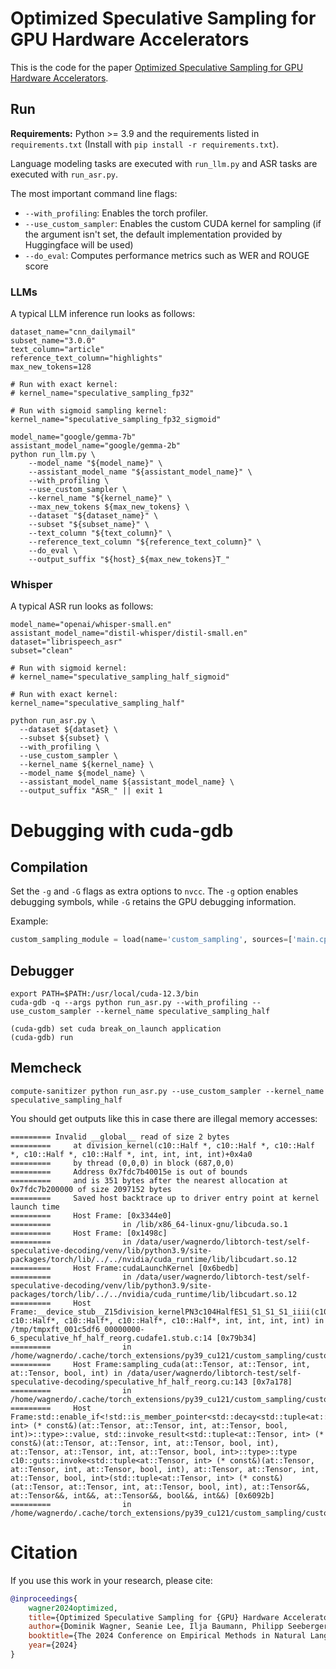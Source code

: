 # Optimized Speculative Sampling for GPU Hardware Accelerators

This is the code for the paper [Optimized Speculative Sampling for GPU Hardware Accelerators](https://arxiv.org/abs/2406.11016). 

## Run 

**Requirements:** Python >= 3.9 and the requirements listed in `requirements.txt` (Install with `pip install -r requirements.txt`). 

Language modeling tasks are executed with `run_llm.py` and ASR tasks are executed with `run_asr.py`. 

The most important command line flags:

- `--with_profiling`: Enables the torch profiler.  
- `--use_custom_sampler`: Enables the custom CUDA kernel for sampling (if the argument isn't set, the default implementation provided by Huggingface will be used)
- `--do_eval`: Computes performance metrics such as WER and ROUGE score

### LLMs 

A typical LLM inference run looks as follows:

```shell
dataset_name="cnn_dailymail"
subset_name="3.0.0"
text_column="article"
reference_text_column="highlights"
max_new_tokens=128

# Run with exact kernel:
# kernel_name="speculative_sampling_fp32"

# Run with sigmoid sampling kernel:
kernel_name="speculative_sampling_fp32_sigmoid"

model_name="google/gemma-7b"
assistant_model_name="google/gemma-2b"
python run_llm.py \
    --model_name "${model_name}" \
    --assistant_model_name "${assistant_model_name}" \
    --with_profiling \
    --use_custom_sampler \
    --kernel_name "${kernel_name}" \
    --max_new_tokens ${max_new_tokens} \
    --dataset "${dataset_name}" \
    --subset "${subset_name}" \
    --text_column "${text_column}" \
    --reference_text_column "${reference_text_column}" \
    --do_eval \
    --output_suffix "${host}_${max_new_tokens}T_"
```


### Whisper 

A typical ASR run looks as follows:

```shell
model_name="openai/whisper-small.en"
assistant_model_name="distil-whisper/distil-small.en"
dataset="librispeech_asr"
subset="clean"

# Run with sigmoid kernel:
# kernel_name="speculative_sampling_half_sigmoid"

# Run with exact kernel:
kernel_name="speculative_sampling_half"

python run_asr.py \
  --dataset ${dataset} \
  --subset ${subset} \
  --with_profiling \
  --use_custom_sampler \
  --kernel_name ${kernel_name} \
  --model_name ${model_name} \
  --assistant_model_name ${assistant_model_name} \
  --output_suffix "ASR_" || exit 1
```

# Debugging with cuda-gdb

## Compilation 

Set the `-g` and `-G` flags as extra options to `nvcc`.
The `-g` option enables debugging symbols, while `-G` retains the GPU debugging information.

Example: 

```python
custom_sampling_module = load(name='custom_sampling', sources=['main.cpp', f"{cli_args.kernel_name}.cu"], extra_cuda_cflags=['-O2', '-g', `-G`])
```

## Debugger 

```shell
export PATH=$PATH:/usr/local/cuda-12.3/bin
cuda-gdb -q --args python run_asr.py --with_profiling --use_custom_sampler --kernel_name speculative_sampling_half

(cuda-gdb) set cuda break_on_launch application
(cuda-gdb) run
```

## Memcheck

```shell
compute-sanitizer python run_asr.py --use_custom_sampler --kernel_name speculative_sampling_half
```

You should get outputs like this in case there are illegal memory accesses:
```shell
========= Invalid __global__ read of size 2 bytes
=========     at division_kernel(c10::Half *, c10::Half *, c10::Half *, c10::Half *, c10::Half *, int, int, int, int)+0x4a0
=========     by thread (0,0,0) in block (687,0,0)
=========     Address 0x7fdc7b40015e is out of bounds
=========     and is 351 bytes after the nearest allocation at 0x7fdc7b200000 of size 2097152 bytes
=========     Saved host backtrace up to driver entry point at kernel launch time
=========     Host Frame: [0x3344e0]
=========                in /lib/x86_64-linux-gnu/libcuda.so.1
=========     Host Frame: [0x1498c]
=========                in /data/user/wagnerdo/libtorch-test/self-speculative-decoding/venv/lib/python3.9/site-packages/torch/lib/../../nvidia/cuda_runtime/lib/libcudart.so.12
=========     Host Frame:cudaLaunchKernel [0x6bedb]
=========                in /data/user/wagnerdo/libtorch-test/self-speculative-decoding/venv/lib/python3.9/site-packages/torch/lib/../../nvidia/cuda_runtime/lib/libcudart.so.12
=========     Host Frame:__device_stub__Z15division_kernelPN3c104HalfES1_S1_S1_S1_iiii(c10::Half*, c10::Half*, c10::Half*, c10::Half*, c10::Half*, int, int, int, int) in /tmp/tmpxft_001c5df6_00000000-6_speculative_hf_half_reorg.cudafe1.stub.c:14 [0x79b34]
=========                in /home/wagnerdo/.cache/torch_extensions/py39_cu121/custom_sampling/custom_sampling.so
=========     Host Frame:sampling_cuda(at::Tensor, at::Tensor, int, at::Tensor, bool, int) in /data/user/wagnerdo/libtorch-test/self-speculative-decoding/speculative_hf_half_reorg.cu:143 [0x7a178]
=========                in /home/wagnerdo/.cache/torch_extensions/py39_cu121/custom_sampling/custom_sampling.so
=========     Host Frame:std::enable_if<!std::is_member_pointer<std::decay<std::tuple<at::Tensor, int> (* const&)(at::Tensor, at::Tensor, int, at::Tensor, bool, int)>::type>::value, std::invoke_result<std::tuple<at::Tensor, int> (* const&)(at::Tensor, at::Tensor, int, at::Tensor, bool, int), at::Tensor, at::Tensor, int, at::Tensor, bool, int>::type>::type c10::guts::invoke<std::tuple<at::Tensor, int> (* const&)(at::Tensor, at::Tensor, int, at::Tensor, bool, int), at::Tensor, at::Tensor, int, at::Tensor, bool, int>(std::tuple<at::Tensor, int> (* const&)(at::Tensor, at::Tensor, int, at::Tensor, bool, int), at::Tensor&&, at::Tensor&&, int&&, at::Tensor&&, bool&&, int&&) [0x6092b]
=========                in /home/wagnerdo/.cache/torch_extensions/py39_cu121/custom_sampling/custom_sampling.so
```

# Citation 

If you use this work in your research, please cite:

```bibtex
@inproceedings{
    wagner2024optimized,
    title={Optimized Speculative Sampling for {GPU} Hardware Accelerators},
    author={Dominik Wagner, Seanie Lee, Ilja Baumann, Philipp Seeberger, Korbinian Riedhammer, Tobias Bocklet},
    booktitle={The 2024 Conference on Empirical Methods in Natural Language Processing},
    year={2024}
}
```